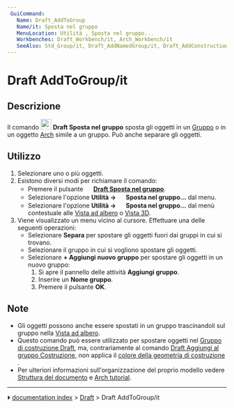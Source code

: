 ```yaml
---
 GuiCommand:
   Name: Draft_AddToGroup
   Name/it: Sposta nel gruppo
   MenuLocation: Utilità , Sposta nel gruppo...
   Workbenches: Draft_Workbench/it, Arch_Workbench/it
   SeeAlso: Std_Group/it, Draft_AddNamedGroup/it, Draft_AddConstruction/it, Draft_AutoGroup/it
---
```


# Draft AddToGroup/it



## Descrizione

Il comando <img alt="" src=images/Draft_AddToGroup.svg  style="width:24px;"> **Draft Sposta nel gruppo** sposta gli oggetti in un [Gruppo](Std_Group/it.md) o in un oggetto [Arch](Arch_Workbench/it.md) simile a un gruppo. Può anche separare gli oggetti.



## Utilizzo

1.  Selezionare uno o più oggetti.
2.  Esistono diversi modi per richiamare il comando:
    -   Premere il pulsante **<img src="images/Draft_AddToGroup.svg" width=16px> [Draft Sposta nel gruppo](Draft_AddToGroup/it.md)**.
    -   Selezionare l\'opzione **Utilità → <img src="images/Draft_AddToGroup.svg" width=16px> Sposta nel gruppo...** dal menu.
    -   Selezionare l\'opzione **Utilità → <img src="images/Draft_AddToGroup.svg" width=16px> Sposta nel gruppo...** dal menù contestuale alle [Vista ad albero](Tree_view/it.md) o [Vista 3D](3D_view/it.md).
3.  Viene visualizzato un menu vicino al cursore. Effettuare una delle seguenti operazioni:
    -   Selezionare **Separa** per spostare gli oggetti fuori dai gruppi in cui si trovano.
    -   Selezionare il gruppo in cui si vogliono spostare gli oggetti.
    -   Selezionare **+ Aggiungi nuovo gruppo** per spostare gli oggetti in un nuovo gruppo:
        1.  Si apre il pannello delle attività **Aggiungi gruppo**.
        2.  Inserire un **Nome gruppo**.
        3.  Premere il pulsante **OK**.



## Note

-   Gli oggetti possono anche essere spostati in un gruppo trascinandoli sul gruppo nella [Vista ad albero](Tree_view/it.md).
-   Questo comando può essere utilizzato per spostare oggetti nel [Gruppo di costruzione Draft](Draft_ToggleConstructionMode/it.md), ma, contrariamente al comando [Draft Aggiungi al gruppo Costruzione](Draft_AddConstruction/it.md), non applica il [colore della geometria di costruzione ](Draft_ToggleConstructionMode/it#Preferenze.md).
-   Per ulteriori informazioni sull\'organizzazione del proprio modello vedere [Struttura del documento](Document_structure/it.md) e [Arch tutorial](Arch_tutorial/it#Organizzare_il_modello.md).



---
⏵ [documentation index](../README.md) > [Draft](Draft_Workbench.md) > Draft AddToGroup/it
